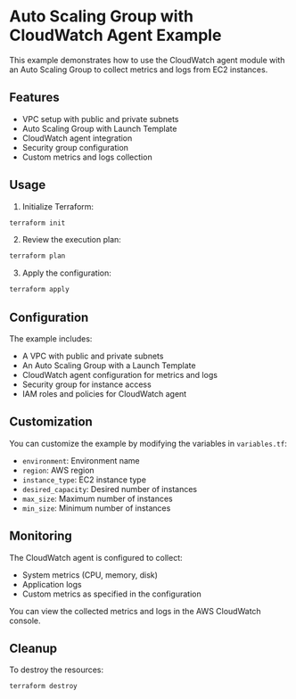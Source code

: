 # Auto Scaling Group with CloudWatch Agent Example

This example demonstrates how to use the CloudWatch agent module with an Auto Scaling Group to collect metrics and logs from EC2 instances.

## Features

- VPC setup with public and private subnets
- Auto Scaling Group with Launch Template
- CloudWatch agent integration
- Security group configuration
- Custom metrics and logs collection

## Usage

1. Initialize Terraform:
```bash
terraform init
```

2. Review the execution plan:
```bash
terraform plan
```

3. Apply the configuration:
```bash
terraform apply
```

## Configuration

The example includes:

- A VPC with public and private subnets
- An Auto Scaling Group with a Launch Template
- CloudWatch agent configuration for metrics and logs
- Security group for instance access
- IAM roles and policies for CloudWatch agent

## Customization

You can customize the example by modifying the variables in `variables.tf`:

- `environment`: Environment name
- `region`: AWS region
- `instance_type`: EC2 instance type
- `desired_capacity`: Desired number of instances
- `max_size`: Maximum number of instances
- `min_size`: Minimum number of instances

## Monitoring

The CloudWatch agent is configured to collect:

- System metrics (CPU, memory, disk)
- Application logs
- Custom metrics as specified in the configuration

You can view the collected metrics and logs in the AWS CloudWatch console.

## Cleanup

To destroy the resources:

```bash
terraform destroy
``` 